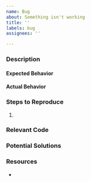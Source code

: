 ```yaml
---
name: Bug
about: Something isn't working
title: ''
labels: bug
assignees: ''

---
```


### Description
<!-- Add a description of the bug. What went wrong and what did you observe? -->


#### Expected Behavior
<!-- Describe the bug-free behavior. -->


#### Actual Behavior
<!-- Describe what behavior you currently see. Try and compare to the expected behavior when possible. -->


### Steps to Reproduce
<!-- How can the bug be reproduced if someone else were to try and get the same behavior? -->
1. 

### Relevant Code
<!-- Link any code that you believe is causing the bug and explain why. Use GitHub permalinks when possible to show the lines of code. -->


### Potential Solutions
<!-- If you have any potential solutions at the moment, write down your ideas here. -->


### Resources
<!-- Link to any extra resources that might help with the bug fixes and describe the relevance if not obvious. -->
- 
